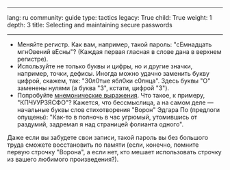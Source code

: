

---

lang: ru
community: guide
type: tactics
legacy: True
child: True
weight: 1
depth: 3
title: Selecting and maintaining secure passwords

---

- Меняйте регистр. Как вам, например, такой пароль: &quot;сЕмнадцать
мгнОвений вЕсны&quot;? (Каждая первая гласная в слове дана в верхнем
регистре).
- Используйте не только буквы и цифры, но и другие значки,
	например, точки, дефисы. Иногда можно удачно заменить букву цифрой,
	скажем, так: &quot;30л0тые ябл0ки с0лнца&quot;. Здесь буквы &quot;О&quot; заменены нулями
	(а буква &quot;З&quot;, кстати, цифрой &quot;З&quot;).
- Попробуйте [мнемонические выражения](/ru/glossary#Mnemonic). Что такое, к примеру, &quot;КПЧУУРЗЯСФО&quot;? Кажется, что бессмыслица, а на самом деле — начальные буквы слов стихотворения &quot;Ворон&quot; Эдгара По (предлоги опущены): &quot;Как-то в полночь в час угрюмый, утомившись от раздумий, задремал я над страницей фолианта одного&quot;.

Даже если вы забудете свои записи, такой пароль вы без большого труда
сможете восстановить по памяти (если, конечно, помните первую строчку
&quot;Ворона&quot;, а если нет, кто мешает использовать строчку из вашего
любимого произведения?).

